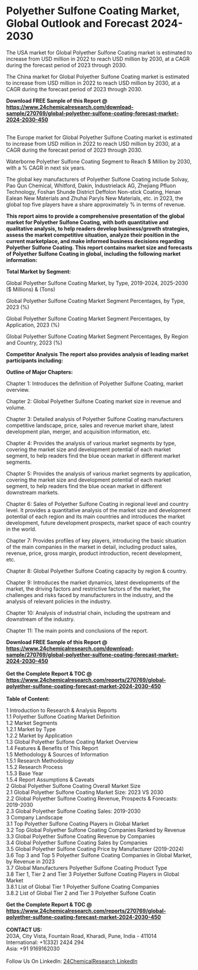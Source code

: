 <h1>Polyether Sulfone Coating Market, Global Outlook and Forecast 2024-2030</h1><p>The USA market for Global Polyether Sulfone Coating market is estimated to increase from USD million in 2022 to reach USD million by 2030, at a CAGR during the forecast period of 2023 through 2030.</p><p>
</p><p>The China market for Global Polyether Sulfone Coating market is estimated to increase from USD million in 2022 to reach USD million by 2030, at a CAGR during the forecast period of 2023 through 2030.</p><div><b>Download FREE Sample of this Report @ 
            <a href="https://www.24chemicalresearch.com/download-sample/270769/global-polyether-sulfone-coating-forecast-market-2024-2030-450">
            https://www.24chemicalresearch.com/download-sample/270769/global-polyether-sulfone-coating-forecast-market-2024-2030-450</a></b></div><br><p>
</p><p>The Europe market for Global Polyether Sulfone Coating market is estimated to increase from USD million in 2022 to reach USD million by 2030, at a CAGR during the forecast period of 2023 through 2030.</p><p>
Waterborne Polyether Sulfone Coating Segment to Reach $ Million by 2030, with a % CAGR in next six years.</p><p>
The global key manufacturers of Polyether Sulfone Coating include Solvay, Pao Qun Chemical, Whitford, Dakin, Industrielack AG, Zhejiang Pfluon Technology, Foshan Shunde District Deffolon Non-stick Coating, Henan Ealean New Materials and Zhuhai Paryls New Materials, etc. in 2023, the global top five players have a share approximately % in terms of revenue.</p><p>
<strong>This report aims to provide a comprehensive presentation of the global market for Polyether Sulfone Coating, with both quantitative and qualitative analysis, to help readers develop business/growth strategies, assess the market competitive situation, analyze their position in the current marketplace, and make informed business decisions regarding Polyether Sulfone Coating. This report contains market size and forecasts of Polyether Sulfone Coating in global, including the following market information:</strong></p><p>
</p><p>
<strong>Total Market by Segment:</strong></p><p>
Global Polyether Sulfone Coating Market, by Type, 2019-2024, 2025-2030 ($ Millions) &amp; (Tons)</p><p>
Global Polyether Sulfone Coating Market Segment Percentages, by Type, 2023 (%)</p><p>
</p><p>
Global Polyether Sulfone Coating Market Segment Percentages, by Application, 2023 (%)</p><p>
</p><p>
Global Polyether Sulfone Coating Market Segment Percentages, By Region and Country, 2023 (%)</p><p>
</p><p>
<strong>Competitor Analysis</strong>
<strong>The report also provides analysis of leading market participants including:</strong></p><p>
</p><p>
</p><p>
</p><p><strong>Outline of Major Chapters:</strong></p><p>
</p><p>Chapter 1: Introduces the definition of Polyether Sulfone Coating, market overview.</p><p>
Chapter 2: Global Polyether Sulfone Coating market size in revenue and volume.</p><p>
Chapter 3: Detailed analysis of Polyether Sulfone Coating manufacturers competitive landscape, price, sales and revenue market share, latest development plan, merger, and acquisition information, etc.</p><p>
Chapter 4: Provides the analysis of various market segments by type, covering the market size and development potential of each market segment, to help readers find the blue ocean market in different market segments.</p><p>
Chapter 5: Provides the analysis of various market segments by application, covering the market size and development potential of each market segment, to help readers find the blue ocean market in different downstream markets.</p><p>
Chapter 6: Sales of Polyether Sulfone Coating in regional level and country level. It provides a quantitative analysis of the market size and development potential of each region and its main countries and introduces the market development, future development prospects, market space of each country in the world.</p><p>
Chapter 7: Provides profiles of key players, introducing the basic situation of the main companies in the market in detail, including product sales, revenue, price, gross margin, product introduction, recent development, etc.</p><p>
Chapter 8: Global Polyether Sulfone Coating capacity by region &amp; country.</p><p>
Chapter 9: Introduces the market dynamics, latest developments of the market, the driving factors and restrictive factors of the market, the challenges and risks faced by manufacturers in the industry, and the analysis of relevant policies in the industry.</p><p>
Chapter 10: Analysis of industrial chain, including the upstream and downstream of the industry.</p><p>
Chapter 11: The main points and conclusions of the report.</p><div><b>Download FREE Sample of this Report @ 
            <a href="https://www.24chemicalresearch.com/download-sample/270769/global-polyether-sulfone-coating-forecast-market-2024-2030-450">
            https://www.24chemicalresearch.com/download-sample/270769/global-polyether-sulfone-coating-forecast-market-2024-2030-450</a></b></div><br><div><b>Get the Complete Report & TOC @ 
            <a href="https://www.24chemicalresearch.com/reports/270769/global-polyether-sulfone-coating-forecast-market-2024-2030-450">
            https://www.24chemicalresearch.com/reports/270769/global-polyether-sulfone-coating-forecast-market-2024-2030-450</a></b></div><br>
            <b>Table of Content:</b><p>1 Introduction to Research & Analysis Reports<br />
    1.1 Polyether Sulfone Coating Market Definition<br />
    1.2 Market Segments<br />
        1.2.1 Market by Type<br />
        1.2.2 Market by Application<br />
    1.3 Global Polyether Sulfone Coating Market Overview<br />
    1.4 Features & Benefits of This Report<br />
    1.5 Methodology & Sources of Information<br />
        1.5.1 Research Methodology<br />
        1.5.2 Research Process<br />
        1.5.3 Base Year<br />
        1.5.4 Report Assumptions & Caveats<br />
2 Global Polyether Sulfone Coating Overall Market Size<br />
    2.1 Global Polyether Sulfone Coating Market Size: 2023 VS 2030<br />
    2.2 Global Polyether Sulfone Coating Revenue, Prospects & Forecasts: 2019-2030<br />
    2.3 Global Polyether Sulfone Coating Sales: 2019-2030<br />
3 Company Landscape<br />
    3.1 Top Polyether Sulfone Coating Players in Global Market<br />
    3.2 Top Global Polyether Sulfone Coating Companies Ranked by Revenue<br />
    3.3 Global Polyether Sulfone Coating Revenue by Companies<br />
    3.4 Global Polyether Sulfone Coating Sales by Companies<br />
    3.5 Global Polyether Sulfone Coating Price by Manufacturer (2019-2024)<br />
    3.6 Top 3 and Top 5 Polyether Sulfone Coating Companies in Global Market, by Revenue in 2023<br />
    3.7 Global Manufacturers Polyether Sulfone Coating Product Type<br />
    3.8 Tier 1, Tier 2 and Tier 3 Polyether Sulfone Coating Players in Global Market<br />
        3.8.1 List of Global Tier 1 Polyether Sulfone Coating Companies<br />
        3.8.2 List of Global Tier 2 and Tier 3 Polyether Sulfone Coatin</p><div><b>Get the Complete Report & TOC @ 
            <a href="https://www.24chemicalresearch.com/reports/270769/global-polyether-sulfone-coating-forecast-market-2024-2030-450">
            https://www.24chemicalresearch.com/reports/270769/global-polyether-sulfone-coating-forecast-market-2024-2030-450</a></b></div><br><b>CONTACT US:</b><br>
            203A, City Vista, Fountain Road, Kharadi, Pune, India - 411014<br>
            International: +1(332) 2424 294<br>
            Asia: +91 9169162030 <br><br>
            Follow Us On LinkedIn: <a href="https://www.linkedin.com/company/24chemicalresearch/">24ChemicalResearch LinkedIn</a>